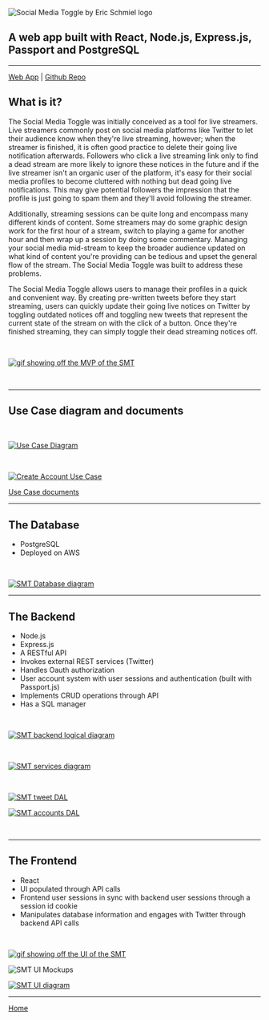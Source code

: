 ![Social Media Toggle by Eric Schmiel logo](https://eschmiel.github.io/smt-logo.png)

## A web app built with React, Node.js, Express.js, Passport and PostgreSQL

---
[Web App](https://studioschmiel.com/socialMediaToggle.html) | [Github Repo](https://github.com/eschmiel/smtBackendPublic)

## What is it?

The Social Media Toggle was initially conceived as a tool for live streamers. Live streamers commonly post on social media platforms like Twitter to let their audience know when they're live streaming, however;
when the streamer is finished, it is often good practice to delete their going live notification afterwards. Followers who click a live streaming link only to find a dead stream are more likely to ignore these notices in the future
and if the live streamer isn't an organic user of the platform, it's easy for their social media profiles to become cluttered with nothing but dead going live notifications. This may give potential followers the impression that
the profile is just going to spam them and they'll avoid following the streamer.

Additionally, streaming sessions can be quite long and encompass many different kinds of content. Some streamers may do some graphic design work for the first hour of a stream, switch to playing a game for another hour and then wrap
up a session by doing some commentary. Managing your social media mid-stream to keep the broader audience updated on what kind of content you're providing can be tedious and upset the general flow of the stream. The Social Media Toggle
was built to address these problems.

The Social Media Toggle allows users to manage their profiles in a quick and convenient way. By creating pre-written tweets before they start streaming, users can quickly update their going live notices on Twitter by toggling
outdated notices off and toggling new tweets that represent the current state of the stream on with the click of a button. Once they're finished streaming, they can simply toggle their dead streaming notices off.

<br/>

[![gif showing off the MVP of the SMT](https://eschmiel.github.io/smt-mvp.gif)](https://eschmiel.github.io/smt-mvp.gif)

<br/>

---

## Use Case diagram and documents

<br/>

[![Use Case Diagram](https://eschmiel.github.io/SMT-use-case.svg)](https://eschmiel.github.io/SMT-use-case.svg)

<br/>

[![Create Account Use Case](https://eschmiel.github.io/use-case-create-account.png)](https://eschmiel.github.io/use-case-create-account.png)

[Use Case documents](https://drive.google.com/drive/folders/1E_K8H-9OMsDODiz7Er63GX56ch23hH9I?usp=sharing)

---

## The Database

- PostgreSQL
- Deployed on AWS

<br/>

[![SMT Database diagram](https://eschmiel.github.io/SMT-Database.svg)](https://eschmiel.github.io/SMT-Database.svg)

---

## The Backend

- Node.js
- Express.js
- A RESTful API
- Invokes external REST services (Twitter)
- Handles Oauth authorization
- User account system with user sessions and authentication (built with Passport.js)
- Implements CRUD operations through API
- Has a SQL manager

<br/>

[![SMT backend logical diagram](https://eschmiel.github.io/SMT-logical-diagram.svg)](https://eschmiel.github.io/SMT-logical-diagram.svg)


<br/>

[![SMT services diagram](https://eschmiel.github.io/SMT-services.svg)](https://eschmiel.github.io/SMT-services.svg)

<br/>

[![SMT tweet DAL](https://eschmiel.github.io/SMT-tweets.svg)](https://eschmiel.github.io/SMT-tweets.svg)

[![SMT accounts DAL](https://eschmiel.github.io/SMT-accounts-DAL.svg)](https://eschmiel.github.io/SMT-accounts-DAL.svg)

<br/> 

---

## The Frontend

- React
- UI populated through API calls
- Frontend user sessions in sync with backend user sessions through a session id cookie
- Manipulates database information and engages with Twitter through backend API calls

<br/>

[![gif showing off the UI of the SMT](https://eschmiel.github.io/SMT-UI-Demo.gif)](https://eschmiel.github.io/SMT-UI-Demo.gif)

![SMT UI Mockups](https://eschmiel.github.io/SMT-UI-Mockups.svg)

[![SMT UI diagram](https://eschmiel.github.io/SMT-UI.svg)](https://eschmiel.github.io/SMT-UI.svg)

---

[Home](https://eschmiel.github.io/)